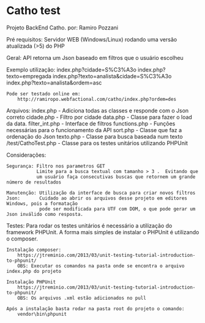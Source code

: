 ﻿Catho test
==========

Projeto BackEnd Catho.
por: Ramiro Pozzani

Pré requisitos:
	Servidor WEB (Windows/Linux) rodando uma versão atualizada (>5) do PHP

Geral:
	API retorna um Json baseado em filtros que o usuário escolheu
	
Exemplo utilização:
	index.php?cidade=S%C3%A3o
	index.php?texto=empregada
	index.php?texto=analista&cidade=S%C3%A3o
	index.php?texto=analista&ordem=asc
	
	Pode ser testado online em:
		http://ramiropo.webfactional.com/catho/index.php?ordem=des
		
Arquivos:
	index.php - Adiciona todas as classes e responde com o Json correto
	cidade.php - Filtro por cidade
	data.php - Classe para fazer o load da data.
	filter_int.php - Interface de filtros
	functions.php - Funções necessárias para o funcionamento da API
	sort.php - Classe que faz a ordenação do Json
	texto.php - Classe para busca baseada num texto
	/test/CathoTest.php - Classe para os testes unitários utilizando PHPUnit
	
Considerações:

	Segurança: Filtro nos parametros GET
			   Limite para a busca textual com tamanho > 3 .  Evitando que 
			   um usuário faça consecutivas buscas que retornem um grande número de resultados
			   
	Manutenção: Utilização da interface de busca para criar novos filtros
	Json:       Cuidado ao abrir os arquivos desse projeto em editores Windows, pois a formatação
				pode ser modificada para UTF com DOM, o que pode gerar um Json inválido como resposta.
	
Testes:
	Para rodar os testes unitários é necessário a utilização do framework PHPUnit.
	A forma mais simples de instalar o PHPUnit é utilizando o composer.
	
	Instalação composer:
		https://jtreminio.com/2013/03/unit-testing-tutorial-introduction-to-phpunit/
		OBS: Executar os comandos na pasta onde se encontra o arquivo index.php do projeto
		
	Instalação PHPUnit
		https://jtreminio.com/2013/03/unit-testing-tutorial-introduction-to-phpunit/
		OBS: Os arquivos .xml estão adicionados no pull
		
	Após a instalação basta rodar na pasta root do projeto o comando:
		vendor\bin\phpunit  
	
